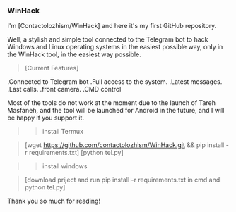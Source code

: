 ### WinHack

I'm [Contactolozhism/WinHack] and here it's my first GitHub repository.

Well, a stylish and simple tool connected to the Telegram bot to hack Windows and Linux operating systems in the easiest possible way, only in the WinHack tool, in the easiest way possible.


> [Current Features]

.Connected to Telegram bot
.Full access to the system.
.Latest messages.
.Last calls.
.front camera.
.CMD control


Most of the tools do not work at the moment due to the launch of Tareh Masfaneh, and the tool will be launched for Android in the future, and I will be happy if you support it.

>>install Termux

> [wget https://github.com/contactolozhism/WinHack.git && pip install -r requirements.txt]
> [python tel.py]

>>install windows

> [download priject and run pip install -r requirements.txt in cmd and python tel.py]

Thank you so much for reading!